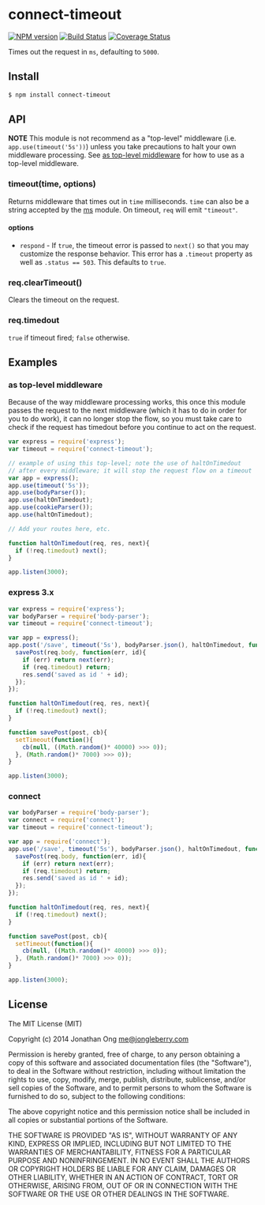 # connect-timeout

[![NPM version](https://badge.fury.io/js/connect-timeout.svg)](http://badge.fury.io/js/connect-timeout)
[![Build Status](https://travis-ci.org/expressjs/timeout.svg?branch=master)](https://travis-ci.org/expressjs/timeout)
[![Coverage Status](https://img.shields.io/coveralls/expressjs/timeout.svg?branch=master)](https://coveralls.io/r/expressjs/timeout)

Times out the request in `ms`, defaulting to `5000`.

## Install

```sh
$ npm install connect-timeout
```

## API

**NOTE** This module is not recommend as a "top-level" middleware (i.e. `app.use(timeout('5s'))`) unless
you take precautions to halt your own middleware processing. See [as top-level middleware](#as-top-level-middleware)
for how to use as a top-level middleware.

### timeout(time, options)

Returns middleware that times out in `time` milliseconds. `time` can also be a string accepted by the [ms](https://www.npmjs.org/package/ms#readme) module. On timeout, `req` will emit `"timeout"`.

#### options

* `respond` - If `true`, the timeout error is passed to `next()` so that you may customize the response behavior. This error has a `.timeout` property as well as `.status == 503`. This defaults to `true`.

### req.clearTimeout()

Clears the timeout on the request.

### req.timedout

`true` if timeout fired; `false` otherwise.

## Examples

### as top-level middleware

Because of the way middleware processing works, this once this module passes the request
to the next middleware (which it has to do in order for you to do work), it can no longer
stop the flow, so you must take care to check if the request has timedout before you
continue to act on the request.

```javascript
var express = require('express');
var timeout = require('connect-timeout');

// example of using this top-level; note the use of haltOnTimedout
// after every middleware; it will stop the request flow on a timeout
var app = express();
app.use(timeout('5s'));
app.use(bodyParser());
app.use(haltOnTimedout);
app.use(cookieParser());
app.use(haltOnTimedout);

// Add your routes here, etc.

function haltOnTimedout(req, res, next){
  if (!req.timedout) next();
}

app.listen(3000);
```

### express 3.x

```javascript
var express = require('express');
var bodyParser = require('body-parser');
var timeout = require('connect-timeout');

var app = express();
app.post('/save', timeout('5s'), bodyParser.json(), haltOnTimedout, function(req, res, next){
  savePost(req.body, function(err, id){
    if (err) return next(err);
    if (req.timedout) return;
    res.send('saved as id ' + id);
  });
});

function haltOnTimedout(req, res, next){
  if (!req.timedout) next();
}

function savePost(post, cb){
  setTimeout(function(){
    cb(null, ((Math.random()* 40000) >>> 0));
  }, (Math.random()* 7000) >>> 0));
}

app.listen(3000);
```

### connect

```javascript
var bodyParser = require('body-parser');
var connect = require('connect');
var timeout = require('connect-timeout');

var app = require('connect');
app.use('/save', timeout('5s'), bodyParser.json(), haltOnTimedout, function(req, res, next){
  savePost(req.body, function(err, id){
    if (err) return next(err);
    if (req.timedout) return;
    res.send('saved as id ' + id);
  });
});

function haltOnTimedout(req, res, next){
  if (!req.timedout) next();
}

function savePost(post, cb){
  setTimeout(function(){
    cb(null, ((Math.random()* 40000) >>> 0));
  }, (Math.random()* 7000) >>> 0));
}

app.listen(3000);
```

## License

The MIT License (MIT)

Copyright (c) 2014 Jonathan Ong me@jongleberry.com

Permission is hereby granted, free of charge, to any person obtaining a copy
of this software and associated documentation files (the "Software"), to deal
in the Software without restriction, including without limitation the rights
to use, copy, modify, merge, publish, distribute, sublicense, and/or sell
copies of the Software, and to permit persons to whom the Software is
furnished to do so, subject to the following conditions:

The above copyright notice and this permission notice shall be included in
all copies or substantial portions of the Software.

THE SOFTWARE IS PROVIDED "AS IS", WITHOUT WARRANTY OF ANY KIND, EXPRESS OR
IMPLIED, INCLUDING BUT NOT LIMITED TO THE WARRANTIES OF MERCHANTABILITY,
FITNESS FOR A PARTICULAR PURPOSE AND NONINFRINGEMENT. IN NO EVENT SHALL THE
AUTHORS OR COPYRIGHT HOLDERS BE LIABLE FOR ANY CLAIM, DAMAGES OR OTHER
LIABILITY, WHETHER IN AN ACTION OF CONTRACT, TORT OR OTHERWISE, ARISING FROM,
OUT OF OR IN CONNECTION WITH THE SOFTWARE OR THE USE OR OTHER DEALINGS IN
THE SOFTWARE.
